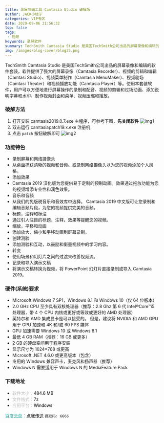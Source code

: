 ```yaml
---
title: 录屏剪辑工具 Camtasia Studio 破解版
author: JACK小桔子
categories: VIP专区
date: 2020-09-06 21:56:32
top: false
tags: 
 - 视频
keywords: 录屏软件
summary: TechSmith Camtasia Studio 是美国TechSmith公司出品的屏幕录像和编辑的软件套装。软件提供了强大的功能。
img: /images/blog-cover/blog35.png
---
```

TechSmith Camtasia Studio 是美国TechSmith公司出品的屏幕录像和编辑的软件套装。软件提供了强大的屏幕录像（Camtasia Recorder）、视频的剪辑和编辑（Camtasi Studio）、视频菜单制作（Camtasia MenuMaker）、视频剧场（Camtasi Theater）和视频播放功能（Camtasia Player）等。使用本套装软件，用户可以方便地进行屏幕操作的录制和配音、视频的剪辑和过场动画、添加说明字幕和水印、制作视频封面和菜单、视频压缩和播放。

### 破解方法
1. 打开安装 camtasia2019.0.7.exe 主程序，可参考下图，**先关闭软件**
![img1](/images/blog/blog35/img1.png "© JACK小桔子")
2. 双击运行 camtasiapatch19.x.exe 注册机
3. 点击 `patch` 按钮破解即可
![img2](/images/blog/blog35/img2.png "© JACK小桔子")

### 功能特色
* 录制屏幕和网络摄像头
* 从桌面捕获清晰的视频和音频。或录制网络摄像头以为您的视频添加个人风格。
* 添加效果
* Camtasia 2019 汉化版为您提供易于定制的预制动画。效果通过拖放功能为您的视频增添专业性和润色效果。
* 音乐和音频
* 从我们的免版税音乐和音效库中选择。 Camtasia 2019 中文版可让您录制和编辑音频片段，为您的视频提供完美的音频。
* 标题，注释和标注
* 通过引人注目的标题，注释，效果等提醒您的视频。
* 缩放，平移和动画
* 添加放大，缩小和平移动画到屏幕录制。
* 创建测验
* 添加测验和互动，以鼓励和衡量视频中的学习内容。
* 转变
* 使用场景和幻灯片之间的过渡来改善视频流。
* 记录和导入演示文稿
* 将演示文稿转换为视频，将 PowerPoint 幻灯片直接录制或导入 Camtasia 2019。

### 硬件(系统)要求
* Microsoft Windows 7 SP1，Windows 8.1 和 Windows 10（仅 64 位版本）
* 2.0 GHz CPU 至少具有双核处理器（推荐：2.8 Ghz 第 6 代 Intel®Core™i5 处理器，带 4 个 CPU 内核或更好或等效或更好的 AMD 处理器）
* 英特尔和 AMD 集成显卡是可以接受的。 但是，建议将 NVIDIA 和 AMD GPU 用于 GPU 加速和 4K 和/或 60 FPS 媒体
* GPU 加速需要 Windows 10 或 Windows 8.1
* 最低 4 GB RAM（推荐：16 GB 或更多）
* 2 GB 的硬盘空间用于程序安装
* 显示尺寸为 1024×768 或更高
* Microsoft .NET 4.6.0 或更高版本（包含）
* 专用的 Windows 兼容声卡，麦克风和扬声器（推荐）
* Windows N 需要适用于 Windows N 的 MediaFeature Pack

### 下载地址
* <font color = #bcbcbc>软件大小：</font><font color = #000000>484.6 MB</font>
* <font color = #bcbcbc>文件格式：</font><font color = #000000>7z</font>
* <font color = #bcbcbc>应用平台：</font><font color = #000000>Windows</font>

<font color = #26a59a>百度云盘：</font>[点我传送](https://pan.baidu.com/s/1i1ZktnyebwIm8c296NlYAg)  `提取码: 6666`